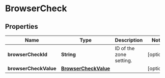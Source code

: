 # BrowserCheck

## Properties
Name | Type | Description | Notes
------------ | ------------- | ------------- | -------------
**browserCheckId** | **String** | ID of the zone setting. |  [optional]
**browserCheckValue** | [**BrowserCheckValue**](BrowserCheckValue.md) |  |  [optional]
